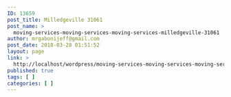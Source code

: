 ```yaml
---
ID: 13659
post_title: Milledgeville 31061
post_name: >
  moving-services-moving-services-moving-services-milledgeville-31061
author: mrgabonijeff@gmail.com
post_date: 2018-03-28 01:51:52
layout: page
link: >
  http://localhost/wordpress/moving-services-moving-services-moving-services-milledgeville-31061/
published: true
tags: [ ]
categories: [ ]
---
```

